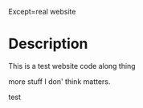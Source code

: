 Except=real website

# Description

This is a test website code along thing

more stuff I don' think matters.

test
